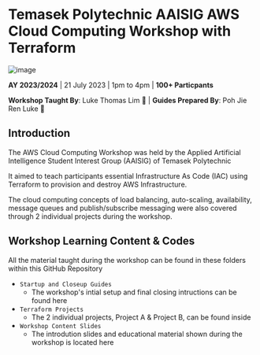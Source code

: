 # Temasek Polytechnic AAISIG AWS Cloud Computing Workshop with Terraform

![image](https://github.com/LukeTL/TP-AAISIG-AWS-Cloud-Computing-Workshop-with-Terraform/assets/123274310/f0650f20-8698-4e10-8002-5724d98bc28c)

**AY 2023/2024** | 21 July 2023 | 1pm to 4pm | **100+ Particpants**<br>

**Workshop Taught By**: Luke Thomas Lim 👾 | **Guides Prepared By**: Poh Jie Ren Luke 🙉

## Introduction
The AWS Cloud Computing Workshop was held by the Applied Artificial Intelligence Student Interest Group (AAISIG) of Temasek Polytechnic <br>

It aimed to teach participants essential Infrastructure As Code (IAC) using Terraform to provision and destroy AWS Infrastructure. <br>

The cloud computing concepts of load balancing, auto-scaling, availability, message queues and publish/subscribe messaging were also covered through 2 individual projects during the workshop. <br>

## Workshop Learning Content & Codes

All the material taught during the workshop can be found in these folders within this GitHub Repository
- `Startup and Closeup Guides`
  - The workshop's intial setup and final closing intructions can be found here
- `Terraform Projects`
  - The 2 individual projects, Project A & Project B, can be found inside
- `Workshop Content Slides`
  - The introdution slides and educational material shown during the workshop is located here


